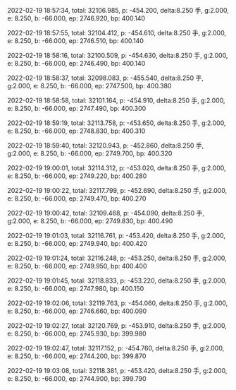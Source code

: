 2022-02-19 18:57:34, total: 32106.985, p: -454.200, delta:8.250 手, g:2.000, e: 8.250, b: -66.000, ep: 2746.920, bp: 400.140

2022-02-19 18:57:55, total: 32104.412, p: -454.610, delta:8.250 手, g:2.000, e: 8.250, b: -66.000, ep: 2746.510, bp: 400.140

2022-02-19 18:58:16, total: 32100.509, p: -454.630, delta:8.250 手, g:2.000, e: 8.250, b: -66.000, ep: 2746.490, bp: 400.140

2022-02-19 18:58:37, total: 32098.083, p: -455.540, delta:8.250 手, g:2.000, e: 8.250, b: -66.000, ep: 2747.500, bp: 400.380

2022-02-19 18:58:58, total: 32101.164, p: -454.910, delta:8.250 手, g:2.000, e: 8.250, b: -66.000, ep: 2747.490, bp: 400.300

2022-02-19 18:59:19, total: 32113.758, p: -453.650, delta:8.250 手, g:2.000, e: 8.250, b: -66.000, ep: 2748.830, bp: 400.310

2022-02-19 18:59:40, total: 32120.943, p: -452.860, delta:8.250 手, g:2.000, e: 8.250, b: -66.000, ep: 2749.700, bp: 400.320

2022-02-19 19:00:01, total: 32114.312, p: -453.020, delta:8.250 手, g:2.000, e: 8.250, b: -66.000, ep: 2749.220, bp: 400.280

2022-02-19 19:00:22, total: 32117.799, p: -452.690, delta:8.250 手, g:2.000, e: 8.250, b: -66.000, ep: 2749.470, bp: 400.270

2022-02-19 19:00:42, total: 32109.468, p: -454.090, delta:8.250 手, g:2.000, e: 8.250, b: -66.000, ep: 2749.830, bp: 400.490

2022-02-19 19:01:03, total: 32116.761, p: -453.420, delta:8.250 手, g:2.000, e: 8.250, b: -66.000, ep: 2749.940, bp: 400.420

2022-02-19 19:01:24, total: 32116.248, p: -453.250, delta:8.250 手, g:2.000, e: 8.250, b: -66.000, ep: 2749.950, bp: 400.400

2022-02-19 19:01:45, total: 32118.833, p: -453.220, delta:8.250 手, g:2.000, e: 8.250, b: -66.000, ep: 2747.980, bp: 400.150

2022-02-19 19:02:06, total: 32119.763, p: -454.060, delta:8.250 手, g:2.000, e: 8.250, b: -66.000, ep: 2746.660, bp: 400.090

2022-02-19 19:02:27, total: 32120.769, p: -453.910, delta:8.250 手, g:2.000, e: 8.250, b: -66.000, ep: 2745.930, bp: 399.980

2022-02-19 19:02:47, total: 32117.152, p: -454.760, delta:8.250 手, g:2.000, e: 8.250, b: -66.000, ep: 2744.200, bp: 399.870

2022-02-19 19:03:08, total: 32118.381, p: -453.420, delta:8.250 手, g:2.000, e: 8.250, b: -66.000, ep: 2744.900, bp: 399.790